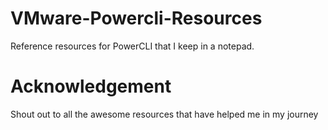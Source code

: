 # VMware-Powercli-Resources

Reference resources for PowerCLI that I keep in a notepad. 


# Acknowledgement

Shout out to all the awesome resources that have helped me in my journey
